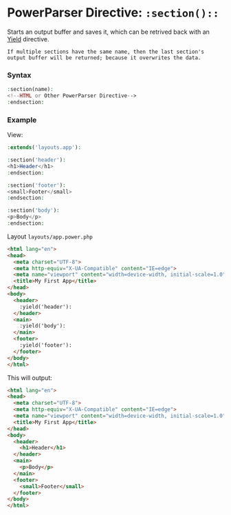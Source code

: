 # PowerParser Directive: `:section()::`

Starts an output buffer and saves it, which can be retrived back with an [Yield](../powerparser_directive_yield/) directive.

<div class="alert alert-warning">
    <span class="icon alert-icon"></span>
    
    If multiple sections have the same name, then the last section's output buffer will be returned; because it overwrites the data.
</div>

### Syntax

```php
:section(name):
<!--HTML or Other PowerParser Directive-->
:endsection:
```

### Example

View:

```php
:extends('layouts.app'):

:section('header'):
<h1>Header</h1>
:endsection:

:section('footer'):
<small>Footer</small>
:endsection:

:section('body'):
<p>Body</p>
:endsection:
```

Layout `layouts/app.power.php`
```html
<html lang="en">
<head>
  <meta charset="UTF-8">
  <meta http-equiv="X-UA-Compatible" content="IE=edge">
  <meta name="viewport" content="width=device-width, initial-scale=1.0">
  <title>My First App</title>
</head>
<body>
  <header>
    :yield('header'):
  </header>
  <main>
    :yield('body'):
  </main>
  <footer>
    :yield('footer'):
  </footer>
</body>
</html>
```


This will output:

```html
<html lang="en">
<head>
  <meta charset="UTF-8">
  <meta http-equiv="X-UA-Compatible" content="IE=edge">
  <meta name="viewport" content="width=device-width, initial-scale=1.0">
  <title>My First App</title>
</head>
<body>
  <header>
    <h1>Header</h1>
  </header>
  <main>
    <p>Body</p>
  </main>
  <footer>
    <small>Footer</small>
  </footer>
</body>
</html>
```